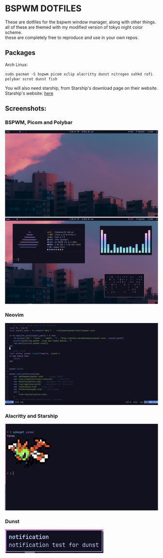 # BSPWM DOTFILES
These are dotfiles for the bspwm window manager, along with other things.\
all of these are themed with my modified version of tokyo night color scheme.\
these are completely free to reproduce and use in your own repos.
## Packages
Arch Linux:
```
sudo pacman -S bspwm picom xclip alacritty dunst nitrogen sxhkd rofi polybar scrot dunst fish
```
You will also need starship, from Starship's download page on their website.\
Starship's website: [here](https://starship.rs)
## Screenshots:
### BSPWM, Picom and Polybar

<img src="assets/bsp.png">

<img src="assets/bspwm.png">

### Neovim

<img src="assets/neovim.png">

### Alacritty and Starship

<img src="assets/alacritty.png">

### Dunst

<img src="assets/dunst.png">
